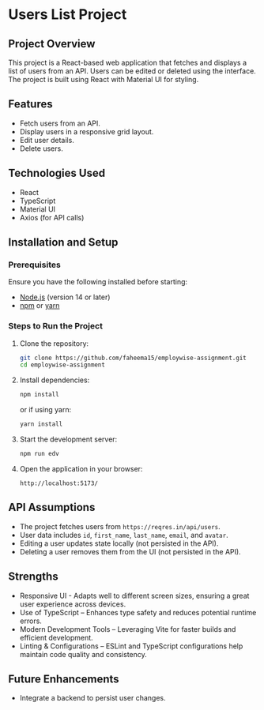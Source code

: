 # Users List Project

## Project Overview
This project is a React-based web application that fetches and displays a list of users from an API. Users can be edited or deleted using the interface. The project is built using React with Material UI for styling.

## Features
- Fetch users from an API.
- Display users in a responsive grid layout.
- Edit user details.
- Delete users.

## Technologies Used
- React
- TypeScript
- Material UI
- Axios (for API calls)

## Installation and Setup
### Prerequisites
Ensure you have the following installed before starting:
- [Node.js](https://nodejs.org/) (version 14 or later)
- [npm](https://www.npmjs.com/) or [yarn](https://yarnpkg.com/)

### Steps to Run the Project
1. Clone the repository:
   ```sh
   git clone https://github.com/faheema15/employwise-assignment.git
   cd employwise-assignment
   ```
2. Install dependencies:
   ```sh
   npm install
   ```
   or if using yarn:
   ```sh
   yarn install
   ```
3. Start the development server:
   ```sh
   npm run edv
   ```
4. Open the application in your browser:
   ```
   http://localhost:5173/
   ```

## API Assumptions
- The project fetches users from `https://reqres.in/api/users`.
- User data includes `id`, `first_name`, `last_name`, `email`, and `avatar`.
- Editing a user updates state locally (not persisted in the API).
- Deleting a user removes them from the UI (not persisted in the API).

##  Strengths
- Responsive UI - Adapts well to different screen sizes, ensuring a great user experience across devices.
- Use of TypeScript – Enhances type safety and reduces potential runtime errors.
-  Modern Development Tools – Leveraging Vite for faster builds and efficient development.
-  Linting & Configurations – ESLint and TypeScript configurations help maintain code quality and consistency.

## Future Enhancements
- Integrate a backend to persist user changes.
